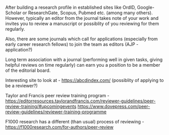 

After building a research profile in established sites like OrdID, Google-Scholar or ResearchGate, Scopus, Pubmed etc. (among many others). 
However, typically an editor from the journal takes note of your work and invites you to review a manuscript or possiblity of you reviewing for them regularly.

Also, there are some journals which call for applications (especially from early career research fellows) to join the team as editors (AJP - application?)

Long term association with a journal (performing well in given tasks, giving helpful reviews on time regularly) can earn you a position to be a member of the editorial board.


Interesting site to look at - https://abcdindex.com/ (possiblity of applying to be a reviewer?)

Taylor and Francis peer review training program - https://editorresources.taylorandfrancis.com/reviewer-guidelines/peer-review-training/#upcomingevents 
https://www.dovepress.com/peer-review-guidelines/reviewer-training-programme


F1000 research has a different (than usual) process of reviewing - https://f1000research.com/for-authors/peer-review 
